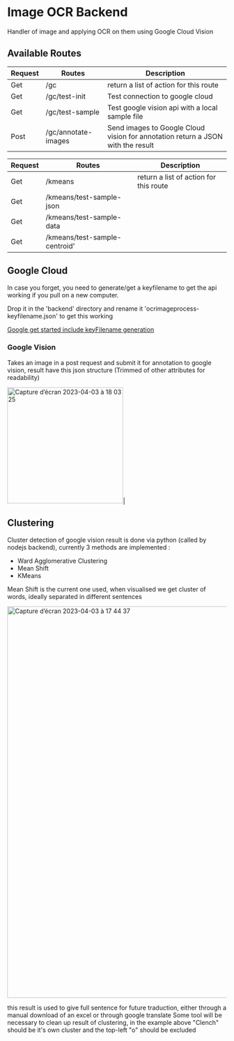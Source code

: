 # Image OCR Backend

Handler of image and applying OCR on them using Google Cloud Vision

## Available Routes

| Request | Routes               | Description |
| ------- | -------------------- | ----------- |
|   Get   | /gc                  | return a list of action for this route       |
|   Get   | /gc/test-init        | Test connection to google cloud       |
|   Get   | /gc/test-sample      | Test google vision api with a local sample file |
|   Post  | /gc/annotate-images  | Send images to Google Cloud vision for annotation return a JSON with the result |

| Request | Routes               | Description |
| ------- | -------------------- | ----------- |
|   Get   | /kmeans                             | return a list of action for this route       |
|   Get   | /kmeans/test-sample-json            |        |
|   Get   | /kmeans/test-sample-data            |  |
|   Get   | /kmeans/test-sample-centroid'       | |


## Google Cloud

In case you forget, you need to generate/get a keyfilename to get the api working if you pull on a new computer.

Drop it in the 'backend' directory and rename it 'ocrimageprocess-keyfilename.json' to get this working

[Google get started include keyFilename generation](https://cloud.google.com/vision/docs/detect-labels-image-client-libraries)

### Google Vision

Takes an image in a post request and submit it for annotation to google vision, result have this json structure (Trimmed of other attributes for readability)

<img width="266" alt="Capture d’écran 2023-04-03 à 18 03 25" src="https://user-images.githubusercontent.com/15010119/229565434-35a9918e-6553-4896-9145-36036aa4a4c3.png">|

## Clustering

Cluster detection of google vision result is done via python (called by nodejs backend), currently 3 methods are implemented :
 - Ward Agglomerative Clustering
 - Mean Shift
 - KMeans
 
 Mean Shift is the current one used, when visualised we get cluster of words, ideally separated in different sentences
 
 <img width="897" alt="Capture d’écran 2023-04-03 à 17 44 37" src="https://user-images.githubusercontent.com/15010119/229561935-fe39be30-2278-4a30-b950-cf546606f6b6.png">

this result is used to give full sentence for future traduction, either through a manual download of an excel or through google translate
Some tool will be necessary to clean up result of clustering, in the example above "Clench" should be it's own cluster and the top-left "o" should be excluded


 
